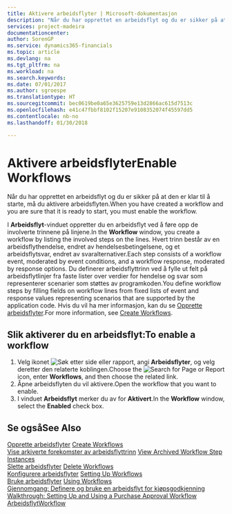 ```yaml
---
title: Aktivere arbeidsflyter | Microsoft-dokumentasjon
description: "Når du har opprettet en arbeidsflyt og du er sikker på at den er klar til å starte, må du aktivere arbeidsflyten."
services: project-madeira
documentationcenter: 
author: SorenGP
ms.service: dynamics365-financials
ms.topic: article
ms.devlang: na
ms.tgt_pltfrm: na
ms.workload: na
ms.search.keywords: 
ms.date: 07/01/2017
ms.author: sgroespe
ms.translationtype: HT
ms.sourcegitcommit: bec0619be0a65e3625759e13d2866ac615d7513c
ms.openlocfilehash: e41c47fbbf8102f15207e9108352074f45597dd5
ms.contentlocale: nb-no
ms.lasthandoff: 01/30/2018

---
```

# <a name="enable-workflows"></a><span data-ttu-id="ed4a8-103">Aktivere arbeidsflyter</span><span class="sxs-lookup"><span data-stu-id="ed4a8-103">Enable Workflows</span></span>
<span data-ttu-id="ed4a8-104">Når du har opprettet en arbeidsflyt og du er sikker på at den er klar til å starte, må du aktivere arbeidsflyten.</span><span class="sxs-lookup"><span data-stu-id="ed4a8-104">When you have created a workflow and you are sure that it is ready to start, you must enable the workflow.</span></span>  

 <span data-ttu-id="ed4a8-105">I **Arbeidsflyt**-vinduet oppretter du en arbeidsflyt ved å føre opp de involverte trinnene på linjene.</span><span class="sxs-lookup"><span data-stu-id="ed4a8-105">In the **Workflow** window, you create a workflow by listing the involved steps on the lines.</span></span> <span data-ttu-id="ed4a8-106">Hvert trinn består av en arbeidsflythendelse, endret av hendelsesbetingelsene, og et arbeidsflytsvar, endret av svaralternativer.</span><span class="sxs-lookup"><span data-stu-id="ed4a8-106">Each step consists of a workflow event, moderated by event conditions, and a workflow response, moderated by response options.</span></span> <span data-ttu-id="ed4a8-107">Du definerer arbeidsflyttrinn ved å fylle ut felt på arbeidsflytlinjer fra faste lister over verdier for hendelse og svar som representerer scenarier som støttes av programkoden.</span><span class="sxs-lookup"><span data-stu-id="ed4a8-107">You define workflow steps by filling fields on workflow lines from fixed lists of event and response values representing scenarios that are supported by the application code.</span></span> <span data-ttu-id="ed4a8-108">Hvis du vil ha mer informasjon, kan du se [Opprette arbeidsflyter](across-how-to-create-workflows.md).</span><span class="sxs-lookup"><span data-stu-id="ed4a8-108">For more information, see [Create Workflows](across-how-to-create-workflows.md).</span></span>  

## <a name="to-enable-a-workflow"></a><span data-ttu-id="ed4a8-109">Slik aktiverer du en arbeidsflyt:</span><span class="sxs-lookup"><span data-stu-id="ed4a8-109">To enable a workflow</span></span>  
1.  <span data-ttu-id="ed4a8-110">Velg ikonet ![Søk etter side eller rapport](media/ui-search/search_small.png "Søk etter side eller rapport"), angi **Arbeidsflyter**, og velg deretter den relaterte koblingen.</span><span class="sxs-lookup"><span data-stu-id="ed4a8-110">Choose the ![Search for Page or Report](media/ui-search/search_small.png "Search for Page or Report icon") icon, enter **Workflows**, and then choose the related link.</span></span>  
2.  <span data-ttu-id="ed4a8-111">Åpne arbeidsflyten du vil aktivere.</span><span class="sxs-lookup"><span data-stu-id="ed4a8-111">Open the workflow that you want to enable.</span></span>  
3.  <span data-ttu-id="ed4a8-112">I vinduet **Arbeidsflyt** merker du av for **Aktivert**.</span><span class="sxs-lookup"><span data-stu-id="ed4a8-112">In the **Workflow** window, select the **Enabled** check box.</span></span>  

## <a name="see-also"></a><span data-ttu-id="ed4a8-113">Se også</span><span class="sxs-lookup"><span data-stu-id="ed4a8-113">See Also</span></span>  
 <span data-ttu-id="ed4a8-114">[Opprette arbeidsflyter](across-how-to-create-workflows.md) </span><span class="sxs-lookup"><span data-stu-id="ed4a8-114">[Create Workflows](across-how-to-create-workflows.md) </span></span>  
 <span data-ttu-id="ed4a8-115">[Vise arkiverte forekomster av arbeidsflyttrinn](across-how-to-view-archived-workflow-step-instances.md) </span><span class="sxs-lookup"><span data-stu-id="ed4a8-115">[View Archived Workflow Step Instances](across-how-to-view-archived-workflow-step-instances.md) </span></span>  
 <span data-ttu-id="ed4a8-116">[Slette arbeidsflyter](across-how-to-delete-workflows.md) </span><span class="sxs-lookup"><span data-stu-id="ed4a8-116">[Delete Workflows](across-how-to-delete-workflows.md) </span></span>  
 <span data-ttu-id="ed4a8-117">[Konfigurere arbeidsflyter](across-set-up-workflows.md) </span><span class="sxs-lookup"><span data-stu-id="ed4a8-117">[Setting Up Workflows](across-set-up-workflows.md) </span></span>  
 <span data-ttu-id="ed4a8-118">[Bruke arbeidsflyter](across-use-workflows.md) </span><span class="sxs-lookup"><span data-stu-id="ed4a8-118">[Using Workflows](across-use-workflows.md) </span></span>  
 <span data-ttu-id="ed4a8-119">[Gjennomgang: Definere og bruke en arbeidsflyt for kjøpsgodkjenning](walkthrough-setting-up-and-using-a-purchase-approval-workflow.md) </span><span class="sxs-lookup"><span data-stu-id="ed4a8-119">[Walkthrough: Setting Up and Using a Purchase Approval Workflow](walkthrough-setting-up-and-using-a-purchase-approval-workflow.md) </span></span>  
 [<span data-ttu-id="ed4a8-120">Arbeidsflyt</span><span class="sxs-lookup"><span data-stu-id="ed4a8-120">Workflow</span></span>](across-workflow.md)   

